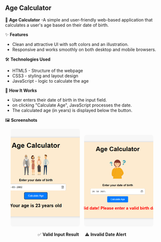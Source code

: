 ## Age Calculator

🧮 **Age Calculator**
-A simple and user-friendly web-based application that calculates a user's age based on their date of birth.
    
✨ **Features**
- Clean and attractive UI with soft colors and an illustration.
- Responsive and works smoothly on both desktop and mobile browsers.

🛠️ **Technologies Used**
 - HTML5 - Structure of the webpage
 - CSS3 - styling and layout design
 - JavaScript - logic to calculate the age

🚀 **How It Works**
 - User enters their date of birth in the input field.
 - on clicking "Calculate Age", JavaScript processes the date.
 - The calculated age (in years) is displayed below the button.

🖼️ **Screenshots**  

<p align="center">
  <img src="./Images/screenshot_valid.png" alt="Valid Input Result" width="45%" height="320px" style="margin-right: 10px; object-fit: cover; border-radius: 8px;" />
  <img src="./Images/screenshot_invalid.png" alt="Invalid Date Alert" width="45%" height="300px" style="object-fit: cover; border-radius: 8px;" />
</p>

<p align="center">
  ✅ <b>Valid Input Result</b> &nbsp;&nbsp;&nbsp; ⚠️ <b>Invalid Date Alert</b>
</p>






